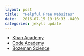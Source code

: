 ```yaml
---
layout: post
title:  "Helpful Free Websites"
date:   2016-07-15 19:16:33 -0400
categories: jekyll update
---
```

<ul>
<li><a href="https://www.khanacademy.org/">Khan Academy</a></li>
<li><a href="https://www.codecademy.com/">Code Academy</a></li>
<li><a href="http://www.bozemanscience.com/">Bozeman Science</a></li>
</ul>

